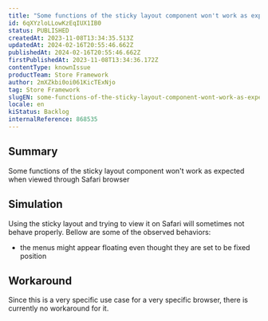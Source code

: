 ```yaml
---
title: "Some functions of the sticky layout component won't work as expected when viewed through Safari browser"
id: 6qXYzloLLowKzEqIUX1IB0
status: PUBLISHED
createdAt: 2023-11-08T13:34:35.513Z
updatedAt: 2024-02-16T20:55:46.662Z
publishedAt: 2024-02-16T20:55:46.662Z
firstPublishedAt: 2023-11-08T13:34:36.172Z
contentType: knownIssue
productTeam: Store Framework
author: 2mXZkbi0oi061KicTExNjo
tag: Store Framework
slugEN: some-functions-of-the-sticky-layout-component-wont-work-as-expected-when-viewed-through-safari-browser
locale: en
kiStatus: Backlog
internalReference: 868535
---
```


## Summary


Some functions of the sticky layout component won't work as expected when viewed through Safari browser


##

## Simulation


Using the sticky layout and trying to view it on Safari will sometimes not behave properly. Bellow are some of the observed behaviors:

- the menus might appear floating even thought they are set to be fixed position


##

## Workaround


Since this is a very specific use case for a very specific browser, there is currently no workaround for it.





